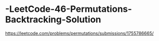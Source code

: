 # -LeetCode-46-Permutations-Backtracking-Solution
https://leetcode.com/problems/permutations/submissions/1755786665/
